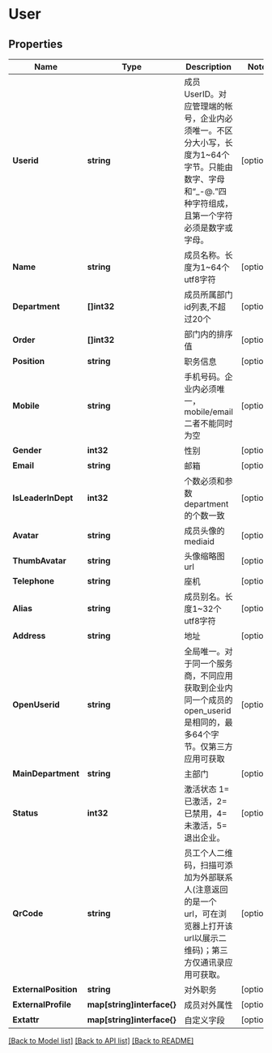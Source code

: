 # User

## Properties

Name | Type | Description | Notes
------------ | ------------- | ------------- | -------------
**Userid** | **string** | 成员UserID。对应管理端的帐号，企业内必须唯一。不区分大小写，长度为1~64个字节。只能由数字、字母和“_-@.”四种字符组成，且第一个字符必须是数字或字母。 | [optional] 
**Name** | **string** | 成员名称。长度为1~64个utf8字符 | [optional] 
**Department** | **[]int32** | 成员所属部门id列表,不超过20个 | [optional] 
**Order** | **[]int32** | 部门内的排序值 | [optional] 
**Position** | **string** | 职务信息 | [optional] 
**Mobile** | **string** | 手机号码。企业内必须唯一，mobile/email二者不能同时为空 | [optional] 
**Gender** | **int32** | 性别 | [optional] 
**Email** | **string** | 邮箱 | [optional] 
**IsLeaderInDept** | **int32** | 个数必须和参数department的个数一致 | [optional] 
**Avatar** | **string** | 成员头像的mediaid | [optional] 
**ThumbAvatar** | **string** | 头像缩略图url | [optional] 
**Telephone** | **string** | 座机 | [optional] 
**Alias** | **string** | 成员别名。长度1~32个utf8字符 | [optional] 
**Address** | **string** | 地址 | [optional] 
**OpenUserid** | **string** | 全局唯一。对于同一个服务商，不同应用获取到企业内同一个成员的open_userid是相同的，最多64个字节。仅第三方应用可获取 | [optional] 
**MainDepartment** | **string** | 主部门 | [optional] 
**Status** | **int32** | 激活状态 1&#x3D;已激活，2&#x3D;已禁用，4&#x3D;未激活，5&#x3D;退出企业。 | [optional] 
**QrCode** | **string** | 员工个人二维码，扫描可添加为外部联系人(注意返回的是一个url，可在浏览器上打开该url以展示二维码)；第三方仅通讯录应用可获取。 | [optional] 
**ExternalPosition** | **string** | 对外职务 | [optional] 
**ExternalProfile** | **map[string]interface{}** | 成员对外属性 | [optional] 
**Extattr** | **map[string]interface{}** | 自定义字段 | [optional] 

[[Back to Model list]](../README.md#documentation-for-models) [[Back to API list]](../README.md#documentation-for-api-endpoints) [[Back to README]](../README.md)


